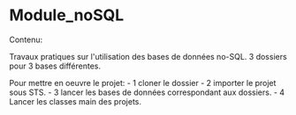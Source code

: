 # Module_noSQL

Contenu:

Travaux pratiques sur l'utilisation des bases de données no-SQL.
3 dossiers pour 3 bases différentes.

Pour mettre en oeuvre le projet:  - 1 cloner le dossier 
                                  - 2 importer le projet sous STS. 
                                  - 3 lancer les bases de données correspondant aux dossiers.
                                  - 4 Lancer les classes main des projets.
